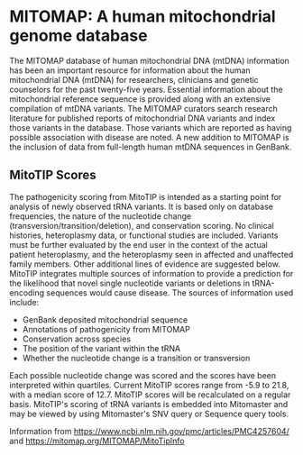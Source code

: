 # MITOMAP: A human mitochondrial genome database

The MITOMAP database of human mitochondrial DNA (mtDNA) information has been an important resource for information about the human mitochondrial DNA (mtDNA) for researchers, clinicians and genetic counselors for the past twenty-five years. Essential information about the mitochondrial reference sequence is provided along with an extensive compilation of mtDNA variants. The MITOMAP curators search research literature for published reports of mitochondrial DNA variants and index those variants in the database. Those variants which are reported as having possible association with disease are noted. A new addition to MITOMAP is the inclusion of data from full-length human mtDNA sequences in GenBank.

## MitoTIP Scores

The pathogenicity scoring from MitoTIP is intended as a starting point for analysis of newly observed tRNA variants. It is based only on database frequencies, the nature of the nucleotide change (transversion/transition/deletion), and conservation scoring. No clinical histories, heteroplasmy data, or functional studies are included. Variants must be further evaluated by the end user in the context of the actual patient heteroplasmy, and the heteroplasmy seen in affected and unaffected family members. Other additional lines of evidence are suggested below.
MitoTIP integrates multiple sources of information to provide a prediction for the likelihood that novel single nucleotide variants or deletions in tRNA-encoding sequences would cause disease. The sources of information used include:
* GenBank deposited mitochondrial sequence
* Annotations of pathogenicity from MITOMAP
* Conservation across species
* The position of the variant within the tRNA
* Whether the nucleotide change is a transition or transversion

Each possible nucleotide change was scored and the scores have been interpreted within quartiles. Current MitoTIP scores range from -5.9 to 21.8, with a median score of 12.7. MitoTIP scores will be recalculated on a regular basis.
MitoTIP's scoring of tRNA variants is embedded into Mitomaster and may be viewed by using Mitomaster's SNV query or Sequence query tools.

Information from https://www.ncbi.nlm.nih.gov/pmc/articles/PMC4257604/ and https://mitomap.org/MITOMAP/MitoTipInfo



